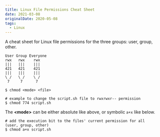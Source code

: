 ```yaml
---
title: Linux File Permissions Cheat Sheet
date: 2021-03-08
originalDate: 2020-05-08
tags:
  - Linux
---
```


A cheat sheet for Linux file permissions for the three groups: user, group, other.

```
User Group Everyone
rwx   rwx    rwx
|||   |||    |||
421   421    421
|||   |||    |||
\ /   \ /    \ /
 7     7      7
```

```shell
$ chmod <mode> <file>

# example to change the script.sh file to rwxrwxr-- permission
$ chmod 774 script.sh
```

The **\<mode\>** can be either absolute like above, or symbolic `a+x` like below.

```shell
# add the execution bit to the files' current permission for all (user, group, other)
$ chmod a+x script.sh
```
